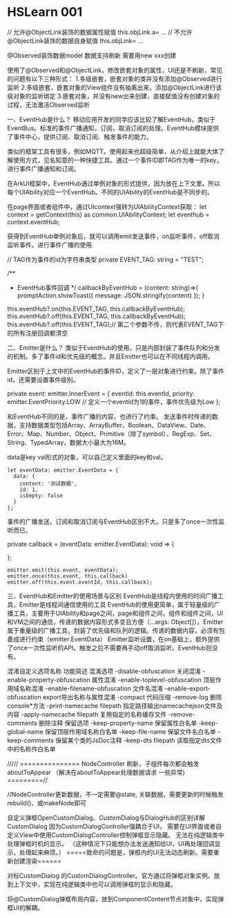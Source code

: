 # HSLearn 001

// 允许@ObjectLink装饰的数据属性赋值
this.objLink.a= ...
// 不允许@ObjectLink装饰的数据自身赋值
this.objLink= ...

@Observed装饰数据model
数据支持刷新 需要用new xxx创建

使用了@Observed和@ObjectLink，修改嵌套对象的属性，UI还是不刷新，常见的问题有以下三种形式：
1.多级嵌套，嵌套对象的类并没有添加@Observed进行监听
2.多级嵌套，嵌套对象的View组件没有抽离出来，添加@ObjectLink进行该级对象的监听绑定
3.嵌套对象，并没有new出来创建，直接赋值没有创建对象的过程，无法激活Observed监听


一、EventHub是什么？
移动应用开发的同学应该比较了解EventHub，类似于EventBus。标准的事件广播通知，订阅，取消订阅的处理。EventHub模块提供了事件中心，提供订阅、取消订阅、触发事件的能力。

类似的框架工具有很多，例如MQTT。使用起来也超级简单，从介绍上就能大体了解使用方式，见名知意的一种快捷工具。通过一个事件ID即TAG作为唯一的key，进行事件广播通知和订阅。

在ArkUI框架中，EventHub通过单例对象的形式提供，因为放在上下文里。所以每个UIAbility对应一个EventHub。不同的UIAbility的EventHub是不同步的。


在page界面或者组件中，通过UIcontext强转为UIAbilityContext获取：
let context = getContext(this) as common.UIAbilityContext;
let eventhub = context.eventHub;

获得到EventHub单例对象后，就可以调用emit发送事件，on监听事件，off取消监听事件。进行事件广播的使用.

// TAG作为事件的id为字符串类型
private EVENT_TAG: string = "TEST";

/**
* EventHub事件回调
  */
  callbackByEventHub = (content: string)=>{
  promptAction.showToast({
  message: JSON.stringify(content)
  });
  }

this.eventHub?.on(this.EVENT_TAG, this.callbackByEventHub); this.eventHub?.off(this.EVENT_TAG, this.callbackByEventHub);
this.eventHub?.off(this.EVENT_TAG);// 第二个参数不传，则代表EVENT_TAG下的所有注册回调都清空


二、Emitter是什么？
类似于EventHub的使用，只是内部封装了事件队列和分发的机制。多了事件id和优先级的概念。并且Emitter也可以在不同线程内调用。

Emitter区别于上文中的EventHub的事件ID，定义了一层对象进行约束。除了事件id，还需要设置事件级别。

private event: emitter.InnerEvent = {
eventId: this.eventId,
priority: emitter.EventPriority.LOW   // 定义一个eventId为1的事件，事件优先级为Low
};

和EventHub不同的是，事件广播的内容，也进行了约束。 发送事件时传递的数据，支持数据类型包括Array、ArrayBuffer、Boolean、DataView、Date、Error、Map、Number、Object、Primitive（除了symbol）、RegExp、Set、String、TypedArray，数据大小最大为16M。

data是key val形式的对象，可以自己定义里面的key和val。

    let eventData: emitter.EventData = {
      data: {
        content: '测试数据',
        id: 1,
        isEmpty: false
      }
    };

事件的广播发送，订阅和取消订阅与EventHub区别不大。只是多了once一次性监听而已。

private callback = (eventData: emitter.EventData): void => {

};

    emitter.emit(this.event, eventData);
    emitter.once(this.event, this.callback)
    emitter.off(this.event.eventId, this.callback);


三、EventHub和Emitter的使用场景与区别
EventHub是线程内使用的时间广播工具，Emitter是线程间通信使用的工具
EventHub的使用更简单，属于轻量级的广播工具，主要用于UIAbility和page之间，page和组件之间，组件和组件之间，UI和VM之间的通信，传递的数据内容形式多变且方便（…args: Object[]）。Emitter属于重量级的广播工具，封装了优先级和队列的逻辑。传递的数据内容，必须有包裹成进行约束（emitter.EventData）
Emitter监听设置，在on基础上，额外提供了once一次性监听的API。触发之后不需要再手动off取消监听。EventHub则没有。

混淆自定义选项名称
功能简述
混淆选项
-disable-obfuscation 关闭混淆
-enable-property-obfuscation 属性混淆
-enable-toplevel-obfuscation 顶层作用域名称混淆
-enable-filename-obfuscation 文件名混淆
-enable-export-obfuscation export导出名称与属性混淆
-compact 代码压缩
-remove-log 删除console*方法
-print-namecache filepath 指定路径输出namecachejson文件及内容
-apply-namecache filepath 复用指定的名称缓存文件
-remove-comments 删除注释
保留选项
-keep-property-name 保留属性白名单
-keep-global-name 保留顶层作用域名称白名单
-keep-file-name 保留文件名白名单
-keep-comments 保留某个类的JsDoc注释
-keep-dts filepath 读取指定dts文件中的名称作白名单


///// =============== NodeController 刷新，子组件每次都会触发 aboutToAppear （解决在aboutToAppear处理数据请求 一些异常) =========//

//NodeController更新数据，不一定需要@state, 关联数据，需要更新的时候触发rebuild()、或makeNode即可


自定义弹框OpenCustomDialog、CustomDialog与DialogHub的区别详解
CustomDialog 因为CustomDialogController强耦合于UI，
需要在UI界面或者自定义View中使用CustomDialogController控制弹框显示隐藏。
无法在纯逻辑类中处理弹框时机的显示。
（这种情况下只能想办法发送通知给UI，UI再处理回调显示，处理起来麻烦。）
=====致命的问题是，弹框内的UI无法动态刷新。需要重新创建渲染======


对标CustomDialog 的CustomDialogController。官方通过将弹框对象实例，放到上下文中，实现在纯逻辑类中也可以调用弹框的显示和隐藏。

将@CustomDialog弹框布局内容，放到ComponentContent节点对象中，实现弹框UI的解耦。